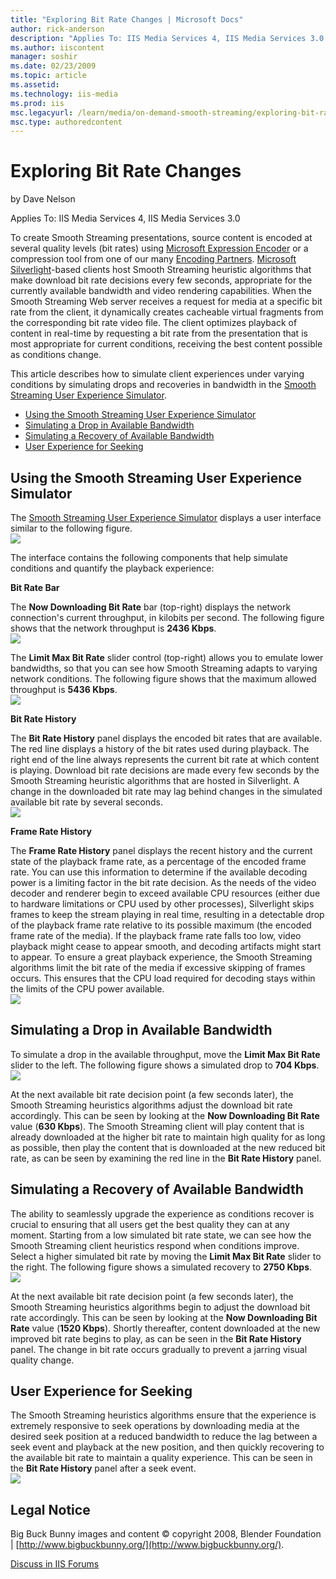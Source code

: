 ```yaml
---
title: "Exploring Bit Rate Changes | Microsoft Docs"
author: rick-anderson
description: "Applies To: IIS Media Services 4, IIS Media Services 3.0 To create Smooth Streaming presentations, source content is encoded at several quality levels (bit r..."
ms.author: iiscontent
manager: soshir
ms.date: 02/23/2009
ms.topic: article
ms.assetid: 
ms.technology: iis-media
ms.prod: iis
msc.legacyurl: /learn/media/on-demand-smooth-streaming/exploring-bit-rate-changes
msc.type: authoredcontent
---
```

Exploring Bit Rate Changes
====================
by Dave Nelson

Applies To: IIS Media Services 4, IIS Media Services 3.0

To create Smooth Streaming presentations, source content is encoded at several quality levels (bit rates) using [Microsoft Expression Encoder](https://go.microsoft.com/?linkid=9737541) or a compression tool from one of our many [Encoding Partners](https://www.iis.net/media). [Microsoft Silverlight](https://go.microsoft.com/?linkid=9737580)-based clients host Smooth Streaming heuristic algorithms that make download bit rate decisions every few seconds, appropriate for the currently available bandwidth and video rendering capabilities. When the Smooth Streaming Web server receives a request for media at a specific bit rate from the client, it dynamically creates cacheable virtual fragments from the corresponding bit rate video file. The client optimizes playback of content in real-time by requesting a bit rate from the presentation that is most appropriate for current conditions, receiving the best content possible as conditions change.

This article describes how to simulate client experiences under varying conditions by simulating drops and recoveries in bandwidth in the [Smooth Streaming User Experience Simulator](https://www.iis.net/media/experiencesmoothstreaming).

- [Using the Smooth Streaming User Experience Simulator](exploring-bit-rate-changes.md#simulator)
- [Simulating a Drop in Available Bandwidth](exploring-bit-rate-changes.md#drop)
- [Simulating a Recovery of Available Bandwidth](exploring-bit-rate-changes.md#recover)
- [User Experience for Seeking](exploring-bit-rate-changes.md#seek)

<a id="simulator"></a>

## Using the Smooth Streaming User Experience Simulator

The [Smooth Streaming User Experience Simulator](https://www.iis.net/media/experiencesmoothstreaming) displays a user interface similar to the following figure.  
![](exploring-bit-rate-changes/_static/image1.png)

The interface contains the following components that help simulate conditions and quantify the playback experience:

**Bit Rate Bar**

The **Now Downloading Bit Rate** bar (top-right) displays the network connection's current throughput, in kilobits per second. The following figure shows that the network throughput is **2436 Kbps**.  
![](exploring-bit-rate-changes/_static/image1.bmp)

The **Limit Max Bit Rate** slider control (top-right) allows you to emulate lower bandwidths, so that you can see how Smooth Streaming adapts to varying network conditions. The following figure shows that the maximum allowed throughput is **5436 Kbps**.  
![](exploring-bit-rate-changes/_static/image2.bmp)

**Bit Rate History**

The **Bit Rate History** panel displays the encoded bit rates that are available. The red line displays a history of the bit rates used during playback. The right end of the line always represents the current bit rate at which content is playing. Download bit rate decisions are made every few seconds by the Smooth Streaming heuristic algorithms that are hosted in Silverlight. A change in the downloaded bit rate may lag behind changes in the simulated available bit rate by several seconds.  
![](exploring-bit-rate-changes/_static/image1.jpg)

**Frame Rate History**

The **Frame Rate History** panel displays the recent history and the current state of the playback frame rate, as a percentage of the encoded frame rate. You can use this information to determine if the available decoding power is a limiting factor in the bit rate decision. As the needs of the video decoder and renderer begin to exceed available CPU resources (either due to hardware limitations or CPU used by other processes), Silverlight skips frames to keep the stream playing in real time, resulting in a detectable drop of the playback frame rate relative to its possible maximum (the encoded frame rate of the media). If the playback frame rate falls too low, video playback might cease to appear smooth, and decoding artifacts might start to appear. To ensure a great playback experience, the Smooth Streaming algorithms limit the bit rate of the media if excessive skipping of frames occurs. This ensures that the CPU load required for decoding stays within the limits of the CPU power available.  
![](exploring-bit-rate-changes/_static/image3.bmp)

<a id="drop"></a>

## Simulating a Drop in Available Bandwidth

To simulate a drop in the available throughput, move the **Limit Max Bit Rate** slider to the left. The following figure shows a simulated drop to **704 Kbps**.  
![](exploring-bit-rate-changes/_static/image2.png)

At the next available bit rate decision point (a few seconds later), the Smooth Streaming heuristics algorithms adjust the download bit rate accordingly. This can be seen by looking at the **Now Downloading Bit Rate** value (**630 Kbps**). The Smooth Streaming client will play content that is already downloaded at the higher bit rate to maintain high quality for as long as possible, then play the content that is downloaded at the new reduced bit rate, as can be seen by examining the red line in the **Bit Rate History** panel.

<a id="recover"></a>

## Simulating a Recovery of Available Bandwidth

The ability to seamlessly upgrade the experience as conditions recover is crucial to ensuring that all users get the best quality they can at any moment. Starting from a low simulated bit rate state, we can see how the Smooth Streaming client heuristics respond when conditions improve. Select a higher simulated bit rate by moving the **Limit Max Bit Rate** slider to the right. The following figure shows a simulated recovery to **2750 Kbps**.  
![](exploring-bit-rate-changes/_static/image3.png)

At the next available bit rate decision point (a few seconds later), the Smooth Streaming heuristics algorithms begin to adjust the download bit rate accordingly. This can be seen by looking at the **Now Downloading Bit Rate** value (**1520 Kbps**). Shortly thereafter, content downloaded at the new improved bit rate begins to play, as can be seen in the **Bit Rate History** panel. The change in bit rate occurs gradually to prevent a jarring visual quality change.

<a id="seek"></a>

## User Experience for Seeking

The Smooth Streaming heuristics algorithms ensure that the experience is extremely responsive to seek operations by downloading media at the desired seek position at a reduced bandwidth to reduce the lag between a seek event and playback at the new position, and then quickly recovering to the available bit rate to maintain a quality experience. This can be seen in the **Bit Rate History** panel after a seek event.  
![](exploring-bit-rate-changes/_static/image4.png)

## Legal Notice

Big Buck Bunny images and content © copyright 2008, Blender Foundation | [http://www.bigbuckbunny.org/](http://www.bigbuckbunny.org/).
  
  
[Discuss in IIS Forums](https://forums.iis.net/1145.aspx)